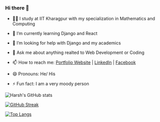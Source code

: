 ### Hi there 👋

<!--
**MUCCHU/MUCCHU** is a ✨ _special_ ✨ repository because its `README.md` (this file) appears on your GitHub profile.

Here are some ideas to get you started:

-->
- 👨‍🎓 I study at IIT Kharagpur with my specialization in Mathematics and Computing
- 🌱 I’m currently learning Django and React 
- 🤔 I’m looking for help with Django and my academics
- 💬 Ask me about anything realted to Web Development or Coding 
- 📫 How to reach me: [Portfolio Website](https://harshwasnik.live/) | [LinkedIn](https://www.linkedin.com/in/harsh-wasnik-60b63b1b9/) | [Facebook](https://www.facebook.com/harsh.wasnik.3572/)

- 😄 Pronouns: He/ His
- ⚡ Fun fact: I am a very moody person

![Harsh's GitHub stats](https://github-readme-stats.vercel.app/api?username=MUCCHU&show_icons=true&theme=gruvbox)

[![GitHub Streak](https://streak-stats.demolab.com?user=MUCCHU&theme=dark)](https://git.io/streak-stats)

[![Top Langs](https://github-readme-stats.vercel.app/api/top-langs/?username=MUCCHU&layout=compact&theme=gruvbox)](https://github.com/anuraghazra/github-readme-stats)

